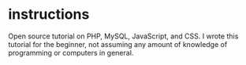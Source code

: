 # instructions
Open source tutorial on PHP, MySQL, JavaScript, and CSS.  I wrote this tutorial for the beginner, not assuming any amount of knowledge of programming or computers in general.
